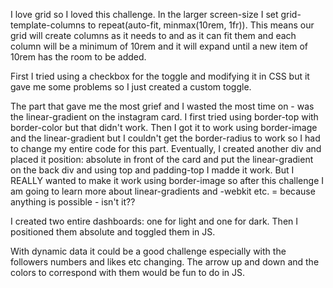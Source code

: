 I love grid so I loved this challenge. In the larger screen-size I set grid-template-columns to repeat(auto-fit, minmax(10rem, 1fr)). This means our grid will create columns as it needs to and as it can fit them and each column will be a minimum of 10rem and it will expand until a new item of 10rem has the room to be added.

First I tried using a checkbox for the toggle and modifying it in CSS but it gave me some problems so I just created a custom toggle.

The part that gave me the most grief and I wasted the most time on - was the linear-gradient on the instagram card. I first tried using border-top with border-color but that didn't work. Then I got it to work using border-image and the linear-gradient but I couldn't get the border-radius to work so I had to change my entire code for this part. Eventually, I created another div and placed it position: absolute in front of the card and put the linear-gradient on the back div and using top and padding-top I madde it work. But I REALLY wanted to make it work using border-image so after this challenge I am going to learn more about linear-gradients and -webkit etc. = because anything is possible - isn't it??

I created two entire dashboards: one for light and one for dark. Then I positioned them absolute and toggled them in JS.

With dynamic data it could be a good challenge especially with the followers numbers and likes etc changing. The arrow up and down and the colors to correspond with them would be fun to do in JS.
